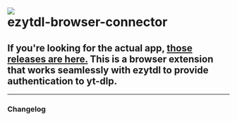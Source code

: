 <h1 align="left">
    <img src="https://raw.githubusercontent.com/sylviiu/ezytdl/main/.github/banner-rounded.png"/><br>
    <strong>ezytdl-browser-connector</strong>
</h1>

## If you're looking for the actual app, [those releases are here.](https://github.com/sylviiu/ezytdl/releases) This is a browser extension that works seamlessly with ezytdl to provide authentication to yt-dlp.

---

### Changelog

